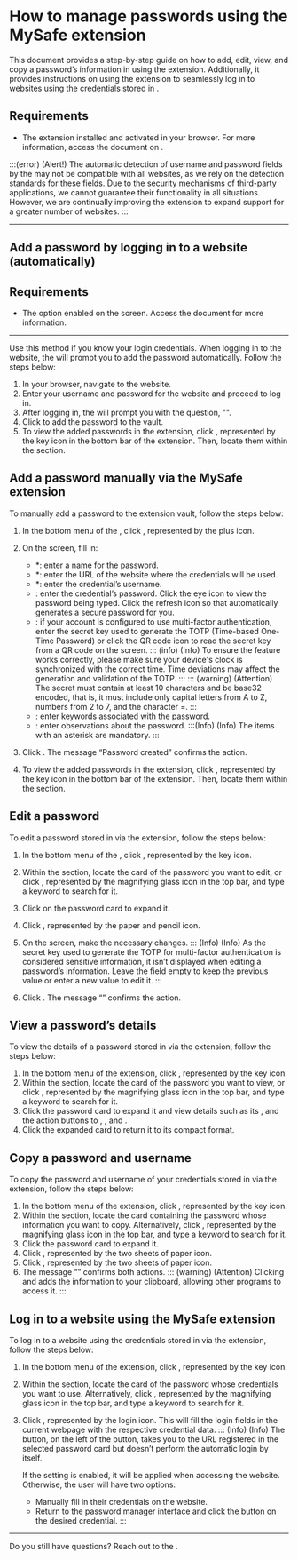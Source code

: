 # How to manage passwords using the MySafe extension 

This document provides a step-by-step guide on how to add, edit, view, and copy a password’s information in  using the  extension. Additionally, it provides instructions on using the  extension to seamlessly log in to websites using the credentials stored in .

## Requirements

- The  extension installed and activated in your browser. For more information, access the document on .

:::(error) (Alert!)
The automatic detection of username and password fields by the  may not be compatible with all websites, as we rely on the detection standards for these fields. Due to the security mechanisms of third-party applications, we cannot guarantee their functionality in all situations. However, we are continually improving the extension to expand support for a greater number of websites.
:::

---

## Add a password by logging in to a website (automatically)

## Requirements

- The  option enabled on the  screen. Access the  document for more information.

---
Use this method if you know your login credentials. When logging in to the website, the  will prompt you to add the password automatically. Follow the steps below:

1. In your browser, navigate to the website.
2. Enter your username and password for the website and proceed to log in.
3. After logging in, the  will prompt you with the question, "".
4. Click  to add the password to the vault.
5. To view the added passwords in the  extension, click , represented by the key icon in the bottom bar of the extension. Then, locate them within the  section.

## Add a password manually via the MySafe extension

To manually add a password to the  extension vault, follow the steps below:

1. In the bottom menu of the , click , represented by the plus icon.
2. On the  screen, fill in:
   - *: enter a name for the password.
   - *: enter the URL of the website where the credentials will be used.
   - *: enter the credential’s username.
   - : enter the credential’s password. Click the eye icon to view the password being typed. Click the refresh icon so that  automatically generates a secure password for you.
   - : if your account is configured to use multi-factor authentication, enter the secret key used to generate the TOTP (Time-based One-Time Password) or click the QR code icon to read the secret key from a QR code on the screen.
   ::: (info) (Info)
   To ensure the feature works correctly, please make sure your device's clock is synchronized with the correct time. Time deviations may affect the generation and validation of the TOTP.
   :::
   ::: (warning) (Attention)
   The secret must contain at least 10 characters and be base32 encoded, that is, it must include only capital letters from A to Z, numbers from 2 to 7, and the character =.
   :::
   - : enter keywords associated with the password.
   - : enter observations about the password.
   :::(Info) (Info)
   The items with an asterisk are mandatory.
   :::

3. Click . The message “Password created” confirms the action.
4. To view the added passwords in the  extension, click , represented by the key icon in the bottom bar of the extension. Then, locate them within the  section.

## Edit a password

To edit a password stored in  via the extension, follow the steps below:

1. In the bottom menu of the , click , represented by the key icon.
2. Within the  section, locate the card of the password you want to edit, or click , represented by the magnifying glass icon in the top bar, and type a keyword to search for it.
3. Click on the password card to expand it.
4. Click , represented by the paper and pencil icon.
5. On the  screen, make the necessary changes.
   ::: (Info) (Info)
   As the secret key used to generate the TOTP for multi-factor authentication is considered sensitive information, it isn’t displayed when editing a password’s information. Leave the field empty to keep the previous value or enter a new value to edit it.
   :::

6. Click . The message “” confirms the action.

## View a password’s details

To view the details of a password stored in  via the extension, follow the steps below:

1. In the bottom menu of the  extension, click , represented by the key icon.
2. Within the  section, locate the card of the password you want to view, or click , represented by the magnifying glass icon in the top bar, and type a keyword to search for it.
3. Click the password card to expand it and view details such as its , and the action buttons to , , and .
4. Click the expanded card to return it to its compact format.

## Copy a password and username

To copy the password and username of your credentials stored in  via the extension, follow the steps below:

1. In the bottom menu of the  extension, click , represented by the key icon.
2. Within the  section, locate the card containing the password whose information you want to copy. Alternatively, click , represented by the magnifying glass icon in the top bar, and type a keyword to search for it.
3. Click the password card to expand it.
4. Click , represented by the two sheets of paper icon.
5. Click , represented by the two sheets of paper icon.
6. The message “” confirms both actions.
   ::: (warning) (Attention)
   Clicking  and  adds the information to your clipboard, allowing other programs to access it.
   :::

## Log in to a website using the MySafe extension

To log in to a website using the credentials stored in  via the extension, follow the steps below:

1. In the bottom menu of the  extension, click , represented by the key icon.
2. Within the  section, locate the card of the password whose credentials you want to use. Alternatively, click , represented by the magnifying glass icon in the top bar, and type a keyword to search for it.
3. Click , represented by the login icon. This will fill the login fields in the current webpage with the respective credential data.
   ::: (Info) (Info)
   The  button, on the left of the  button, takes you to the URL registered in the selected password card but doesn’t perform the automatic login by itself.

   If the  setting is enabled, it will be applied when accessing the website. Otherwise, the user will have two options:
   - Manually fill in their credentials on the website.
   - Return to the password manager interface and click the  button on the desired credential.
   :::

---
Do you still have questions? Reach out to the .